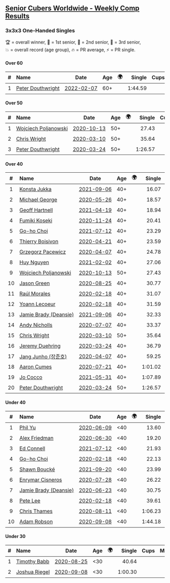<style>table {white-space: nowrap;}</style>
<link rel="stylesheet" type="text/css" href="/scw-comp/css/flags.css" />

## [Senior Cubers Worldwide - Weekly Comp Results](/scw-comp/results/)
### 3x3x3 One-Handed Singles

<span style="white-space: nowrap;">🏆 = overall winner</span>, <span style="white-space: nowrap;">🥇 = 1st senior</span>, <span style="white-space: nowrap;">🥈 = 2nd senior</span>, <span style="white-space: nowrap;">🥉 = 3rd senior</span>, <span style="white-space: nowrap;">💥 = overall record (age group)</span>, <span style="white-space: nowrap;">🔥 = PR average</span>, <span style="white-space: nowrap;">⚡ = PR single</span>.

#### Over 60

| # | Name | Date | Age | 🌍 | Single | Cups | Medals | Achievements | Video |
| :--: | :-- | :--: | :--: | :--: | --: | :--: | :-- | :-- | :-- |
| 1 | [Peter Douthwright](../../persons/peter_douthwright/333oh.md) | [2022-02-07](../../results/2022-02-07/333oh.md) | 60+ | <i class="flag flag-CA" /> | 1:44.59 |  | 🥇 x 1 | 💥 x 1, 🔥 x 1, ⚡ x 3 | [Desktop](https://www.facebook.com/622712395/videos/pcb.1016259075658167/5192281770805320) / [Mobile](https://m.facebook.com/622712395/videos/pcb.1016259075658167/5192281770805320) |

#### Over 50

| # | Name | Date | Age | 🌍 | Single | Cups | Medals | Achievements | Video |
| :--: | :-- | :--: | :--: | :--: | --: | :--: | :-- | :-- | :-- |
| 1 | [Wojciech Poljanowski](../../persons/wojciech_poljanowski/333oh.md) | [2020-10-13](../../results/2020-10-13/333oh.md) | 50+ | <i class="flag flag-PL" /> | 27.43 |  | 🥉 x 2 | 💥 x 4, 🔥 x 3, ⚡ x 3 | [Desktop](https://www.facebook.com/events/2855876438029747/permalink/2862234187393972) / [Mobile](https://m.facebook.com/events/2855876438029747?view=permalink&id=2862234187393972) |
| 2 | [Chris Wright](../../persons/chris_wright/333oh.md) | [2020-03-10](../../results/2020-03-10/333oh.md) | 50+ | <i class="flag flag-GB" /> | 35.64 |  |  | 💥 x 1, 🔥 x 1, ⚡ x 1 | [Desktop](https://www.facebook.com/events/684510792316675/permalink/685546418879779) / [Mobile](https://m.facebook.com/events/684510792316675?view=permalink&id=685546418879779) |
| 3 | [Peter Douthwright](../../persons/peter_douthwright/333oh.md) | [2020-03-24](../../results/2020-03-24/333oh.md) | 50+ | <i class="flag flag-CA" /> | 1:26.57 |  | 🥇 x 1 | 💥 x 1, 🔥 x 1, ⚡ x 3 | [Desktop](https://www.facebook.com/events/212335450005639/permalink/214352896470561) / [Mobile](https://m.facebook.com/events/212335450005639?view=permalink&id=214352896470561) |

#### Over 40

| # | Name | Date | Age | 🌍 | Single | Cups | Medals | Achievements | Video |
| :--: | :-- | :--: | :--: | :--: | --: | :--: | :-- | :-- | :-- |
| 1 | [Konsta Jukka](../../persons/konsta_jukka/333oh.md) | [2021-09-06](../../results/2021-09-06/333oh.md) | 40+ | <i class="flag flag-FI" /> | 16.07 | 🏆 x 43 | 🥇 x 43 | 💥 x 3, 🔥 x 5, ⚡ x 4 | [Desktop](https://www.facebook.com/events/208105634636421/permalink/216458953801089) / [Mobile](https://m.facebook.com/events/208105634636421?view=permalink&id=216458953801089) |
| 2 | [Michael George](../../persons/michael_george/333oh.md) | [2020-05-26](../../results/2020-05-26/333oh.md) | 40+ | <i class="flag flag-GB" /> | 18.57 | 🏆 x 18 | 🥇 x 22 | 💥 x 5, 🔥 x 3, ⚡ x 5 | [Desktop](https://www.facebook.com/events/688407551989463/permalink/691891971641021) / [Mobile](https://m.facebook.com/events/688407551989463?view=permalink&id=691891971641021) |
| 3 | [Geoff Hartnell](../../persons/geoff_hartnell/333oh.md) | [2021-04-19](../../results/2021-04-19/333oh.md) | 40+ | <i class="flag flag-GB" /> | 18.94 | 🏆 x 4 | 🥇 x 5, 🥈 x 28, 🥉 x 21 | 🔥 x 10, ⚡ x 7 | [Desktop](https://www.facebook.com/events/195346665532379/permalink/199064258493953) / [Mobile](https://m.facebook.com/events/195346665532379?view=permalink&id=199064258493953) |
| 4 | [Fumiki Koseki](../../persons/fumiki_koseki/333oh.md) | [2020-11-24](../../results/2020-11-24/333oh.md) | 40+ | <i class="flag flag-JP" /> | 20.41 | 🏆 x 1 | 🥇 x 1, 🥈 x 19, 🥉 x 3 | 🔥 x 6, ⚡ x 5 | [Desktop](https://www.facebook.com/events/418254925863499/permalink/422552855433706) / [Mobile](https://m.facebook.com/events/418254925863499?view=permalink&id=422552855433706) |
| 5 | [Go-ho Choi](../../persons/go_ho_choi/333oh.md) | [2021-07-12](../../results/2021-07-12/333oh.md) | 40+ | <i class="flag flag-KR" /> | 23.29 | 🏆 x 2 | 🥈 x 1 | 💥 x 1, 🔥 x 3, ⚡ x 2 | [Desktop](https://www.facebook.com/events/511699716713156/permalink/517136362836158) / [Mobile](https://m.facebook.com/events/511699716713156?view=permalink&id=517136362836158) |
| 6 | [Thierry Boisivon](../../persons/thierry_boisivon/333oh.md) | [2020-04-21](../../results/2020-04-21/333oh.md) | 40+ | <i class="flag flag-FR" /> | 23.59 |  | 🥇 x 1, 🥈 x 10, 🥉 x 7 | 🔥 x 8, ⚡ x 3 | [Desktop](https://www.facebook.com/events/880278499062375/permalink/882003692223189) / [Mobile](https://m.facebook.com/events/880278499062375?view=permalink&id=882003692223189) |
| 7 | [Grzegorz Pacewicz](../../persons/grzegorz_pacewicz/333oh.md) | [2020-04-07](../../results/2020-04-07/333oh.md) | 40+ | <i class="flag flag-PL" /> | 24.78 | 🏆 x 1 | 🥇 x 1, 🥈 x 2 | 🔥 x 3, ⚡ x 2 | [Desktop](https://www.facebook.com/events/682716079141575/permalink/686891215390728) / [Mobile](https://m.facebook.com/events/682716079141575?view=permalink&id=686891215390728) |
| 8 | [Huy Nguyen](../../persons/huy_nguyen/333oh.md) | [2021-02-02](../../results/2021-02-02/333oh.md) | 40+ | <i class="flag flag-CA" /> | 27.06 |  | 🥈 x 7, 🥉 x 20 | 🔥 x 12, ⚡ x 4 | [Desktop](https://www.facebook.com/events/176364004262939/permalink/179749520591054) / [Mobile](https://m.facebook.com/events/176364004262939?view=permalink&id=179749520591054) |
| 9 | [Wojciech Poljanowski](../../persons/wojciech_poljanowski/333oh.md) | [2020-10-13](../../results/2020-10-13/333oh.md) | 50+ | <i class="flag flag-PL" /> | 27.43 |  | 🥉 x 2 | 💥 x 4, 🔥 x 3, ⚡ x 3 | [Desktop](https://www.facebook.com/events/2855876438029747/permalink/2862234187393972) / [Mobile](https://m.facebook.com/events/2855876438029747?view=permalink&id=2862234187393972) |
| 10 | [Jason Green](../../persons/jason_green/333oh.md) | [2020-08-25](../../results/2020-08-25/333oh.md) | 40+ | <i class="flag flag-US" /> | 30.77 |  | 🥈 x 1 | 🔥 x 2, ⚡ x 2 | [Desktop](https://www.facebook.com/jasongreenbowler/videos/10163944573110425) / [Mobile](https://m.facebook.com/jasongreenbowler/videos/10163944573110425) |
| 11 | [Raúl Morales](../../persons/raul_morales/333oh.md) | [2020-02-18](../../results/2020-02-18/333oh.md) | 40+ | <i class="flag flag-ES" /> | 31.07 |  |  | 🔥 x 1, ⚡ x 1 | |
| 12 | [Yoann Lecoeur](../../persons/yoann_lecoeur/333oh.md) | [2020-02-18](../../results/2020-02-18/333oh.md) | 40+ | <i class="flag flag-FR" /> | 31.59 |  | 🥉 x 1 | 🔥 x 1, ⚡ x 1 | [Desktop](https://www.facebook.com/events/1618332754973681/permalink/1622459904560966) / [Mobile](https://m.facebook.com/events/1618332754973681?view=permalink&id=1622459904560966) |
| 13 | [Jamie Brady (Deansie)](../../persons/jamie_brady/333oh.md) | [2021-09-06](../../results/2021-09-06/333oh.md) | 40+ | <i class="flag flag-GB" /> | 32.33 |  |  | 🔥 x 5, ⚡ x 4 | [Desktop](https://www.facebook.com/events/208105634636421/permalink/211159084331076) / [Mobile](https://m.facebook.com/events/208105634636421?view=permalink&id=211159084331076) |
| 14 | [Andy Nicholls](../../persons/andy_nicholls/333oh.md) | [2020-07-07](../../results/2020-07-07/333oh.md) | 40+ | <i class="flag flag-GB" /> | 33.37 |  | 🥉 x 2 | 🔥 x 2, ⚡ x 5 | [Desktop](https://www.facebook.com/events/271667090769235/permalink/273231370612807) / [Mobile](https://m.facebook.com/events/271667090769235?view=permalink&id=273231370612807) |
| 15 | [Chris Wright](../../persons/chris_wright/333oh.md) | [2020-03-10](../../results/2020-03-10/333oh.md) | 50+ | <i class="flag flag-GB" /> | 35.64 |  |  | 💥 x 1, 🔥 x 1, ⚡ x 1 | [Desktop](https://www.facebook.com/events/684510792316675/permalink/685546418879779) / [Mobile](https://m.facebook.com/events/684510792316675?view=permalink&id=685546418879779) |
| 16 | [Jeremy Duehring](../../persons/jeremy_duehring/333oh.md) | [2020-03-24](../../results/2020-03-24/333oh.md) | 40+ | <i class="flag flag-US" /> | 36.79 |  | 🥉 x 1 | 🔥 x 2, ⚡ x 2 | [Desktop](https://www.facebook.com/events/212335450005639/permalink/213082393264278) / [Mobile](https://m.facebook.com/events/212335450005639?view=permalink&id=213082393264278) |
| 17 | [Jang Junho (장준호)](../../persons/jang_junho/333oh.md) | [2020-04-07](../../results/2020-04-07/333oh.md) | 40+ | <i class="flag flag-KR" /> | 59.25 |  |  | 🔥 x 3, ⚡ x 3 | [Desktop](https://www.facebook.com/events/682716079141575/permalink/686595828753600) / [Mobile](https://m.facebook.com/events/682716079141575?view=permalink&id=686595828753600) |
| 18 | [Aaron Cumes](../../persons/aaron_cumes/333oh.md) | [2020-07-21](../../results/2020-07-21/333oh.md) | 40+ | <i class="flag flag-GB" /> | 1:01.02 |  |  | 🔥 x 7, ⚡ x 8 | [Desktop](https://www.facebook.com/events/1842039515939197/permalink/1842265092583306) / [Mobile](https://m.facebook.com/events/1842039515939197?view=permalink&id=1842265092583306) |
| 19 | [Jo Cocco](../../persons/jo_cocco/333oh.md) | [2021-05-31](../../results/2021-05-31/333oh.md) | 40+ | <i class="flag flag-GB" /> | 1:07.89 |  |  | 🔥 x 3, ⚡ x 4 | [Desktop](https://www.facebook.com/584947108/videos/10157961637657109) / [Mobile](https://m.facebook.com/584947108/videos/10157961637657109) |
| 20 | [Peter Douthwright](../../persons/peter_douthwright/333oh.md) | [2020-03-24](../../results/2020-03-24/333oh.md) | 50+ | <i class="flag flag-CA" /> | 1:26.57 |  | 🥇 x 1 | 💥 x 1, 🔥 x 1, ⚡ x 3 | [Desktop](https://www.facebook.com/events/212335450005639/permalink/214352896470561) / [Mobile](https://m.facebook.com/events/212335450005639?view=permalink&id=214352896470561) |

#### Under 40

| # | Name | Date | Age | 🌍 | Single | Cups | Medals | Achievements | Video |
| :--: | :-- | :--: | :--: | :--: | --: | :--: | :-- | :-- | :-- |
| 1 | [Phil Yu](../../persons/phil_yu/333oh.md) | [2020-06-09](../../results/2020-06-09/333oh.md) | <40 | <i class="flag flag-US" /> | 13.60 | 🏆 x 1 |  | 💥 x 1, 🔥 x 1, ⚡ x 1 | [Desktop](https://www.facebook.com/events/903549840109576/permalink/904463093351584) / [Mobile](https://m.facebook.com/events/903549840109576?view=permalink&id=904463093351584) |
| 2 | [Alex Friedman](../../persons/alex_friedman/333oh.md) | [2020-06-30](../../results/2020-06-30/333oh.md) | <40 | <i class="flag flag-IL" /> | 19.20 | 🏆 x 1 |  | 🔥 x 5, ⚡ x 5 | [Desktop](https://www.facebook.com/events/679860472562391/permalink/682468332301605) / [Mobile](https://m.facebook.com/events/679860472562391?view=permalink&id=682468332301605) |
| 3 | [Ed Connell](../../persons/ed_connell/333oh.md) | [2021-07-12](../../results/2021-07-12/333oh.md) | <40 | <i class="flag flag-IE" /> | 21.93 | 🏆 x 4 |  | 🔥 x 7, ⚡ x 2 | [Desktop](https://www.facebook.com/events/511699716713156/permalink/514952819721179) / [Mobile](https://m.facebook.com/events/511699716713156?view=permalink&id=514952819721179) |
| 4 | [Go-ho Choi](../../persons/go_ho_choi/333oh.md) | [2020-02-18](../../results/2020-02-18/333oh.md) | <40 | <i class="flag flag-KR" /> | 22.13 | 🏆 x 2 | 🥈 x 1 | 💥 x 1, 🔥 x 3, ⚡ x 2 | [Desktop](https://www.facebook.com/events/1618332754973681/permalink/1618631721610451) / [Mobile](https://m.facebook.com/events/1618332754973681?view=permalink&id=1618631721610451) |
| 5 | [Shawn Boucké](../../persons/shawn_boucke/333oh.md) | [2021-09-20](../../results/2021-09-20/333oh.md) | <40 | <i class="flag flag-US" /> | 23.99 |  |  | 🔥 x 1, ⚡ x 2 | [Desktop](https://www.facebook.com/events/836337370416586/permalink/839297493453907) / [Mobile](https://m.facebook.com/events/836337370416586?view=permalink&id=839297493453907) |
| 6 | [Enrymar Cisneros](../../persons/enrymar_cisneros/333oh.md) | [2020-07-28](../../results/2020-07-28/333oh.md) | <40 | <i class="flag flag-VE" /> | 26.22 |  |  | 🔥 x 3, ⚡ x 1 | [Desktop](https://www.facebook.com/events/708566320000803/permalink/712004662990302) / [Mobile](https://m.facebook.com/events/708566320000803?view=permalink&id=712004662990302) |
| 7 | [Jamie Brady (Deansie)](../../persons/jamie_brady/333oh.md) | [2020-06-23](../../results/2020-06-23/333oh.md) | <40 | <i class="flag flag-GB" /> | 30.75 |  |  | 🔥 x 5, ⚡ x 4 | [Desktop](https://www.facebook.com/events/722150235200875/permalink/725813714834527) / [Mobile](https://m.facebook.com/events/722150235200875?view=permalink&id=725813714834527) |
| 8 | [Pete Lee](../../persons/pete_lee/333oh.md) | [2020-02-18](../../results/2020-02-18/333oh.md) | <40 | <i class="flag flag-GB" /> | 39.61 |  |  | 🔥 x 2, ⚡ x 1 | [Desktop](https://www.facebook.com/events/1618332754973681/permalink/1622571537883136) / [Mobile](https://m.facebook.com/events/1618332754973681?view=permalink&id=1622571537883136) |
| 9 | [Chris Thames](../../persons/chris_thames/333oh.md) | [2020-08-11](../../results/2020-08-11/333oh.md) | <40 | <i class="flag flag-US" /> | 1:06.23 |  |  | 🔥 x 5, ⚡ x 4 | [Desktop](https://www.facebook.com/events/338631130511019/permalink/342722970101835) / [Mobile](https://m.facebook.com/events/338631130511019?view=permalink&id=342722970101835) |
| 10 | [Adam Robson](../../persons/adam_robson/333oh.md) | [2020-09-08](../../results/2020-09-08/333oh.md) | <40 | <i class="flag flag-GB" /> | 1:44.18 |  |  | 🔥 x 1, ⚡ x 1 | [Desktop](https://www.facebook.com/100005428097972/videos/1462631423927780) / [Mobile](https://m.facebook.com/100005428097972/videos/1462631423927780) |

#### Under 30

| # | Name | Date | Age | 🌍 | Single | Cups | Medals | Achievements | Video |
| :--: | :-- | :--: | :--: | :--: | --: | :--: | :-- | :-- | :-- |
| 1 | [Timothy Babb](../../persons/timothy_babb/333oh.md) | [2020-08-25](../../results/2020-08-25/333oh.md) | <30 | <i class="flag flag-CA" /> | 40.64 |  |  | 🔥 x 1, ⚡ x 1 | [Desktop](https://www.facebook.com/tbabb/videos/10164454946925553) / [Mobile](https://m.facebook.com/tbabb/videos/10164454946925553) |
| 2 | [Joshua Riegel](../../persons/joshua_riegel/333oh.md) | [2020-09-08](../../results/2020-09-08/333oh.md) | <30 | <i class="flag flag-US" /> | 1:00.30 |  |  | 🔥 x 4, ⚡ x 4 | [Desktop](https://www.facebook.com/events/660661614881054/permalink/665965871017295) / [Mobile](https://m.facebook.com/events/660661614881054?view=permalink&id=665965871017295) |


<!-- Global site tag (gtag.js) - Google Analytics -->
<script async src="https://www.googletagmanager.com/gtag/js?id=UA-86348435-3"></script>
<script>window.dataLayer = window.dataLayer || []; function gtag() {dataLayer.push(arguments);} gtag('js', new Date()); gtag('config', 'UA-86348435-3');</script>
